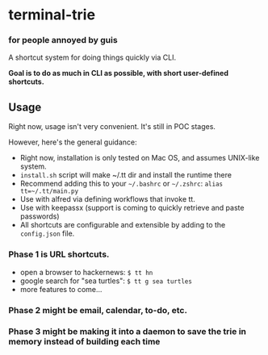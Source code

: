 # terminal-trie

### for people annoyed by guis

A shortcut system for doing things quickly via CLI.

__Goal is to do as much in CLI as possible, with short user-defined shortcuts.__

## Usage

Right now, usage isn't very convenient. It's still in POC stages.

However, here's the general guidance:

- Right now, installation is only tested on Mac OS, and assumes UNIX-like system.
- `install.sh` script will make ~/.tt dir and install the runtime there
- Recommend adding this to your `~/.bashrc` or `~/.zshrc`: `alias tt=~/.tt/main.py`
- Use with alfred via defining workflows that invoke tt.
- Use with keepassx (support is coming to quickly retrieve and paste passwords)
- All shortcuts are configurable and extensible by adding to the `config.json` file.

### Phase 1 is URL shortcuts.

- open a browser to hackernews: `$ tt hn`
- google search for "sea turtles": `$ tt g sea turtles`
- more features to come...

### Phase 2 might be email, calendar, to-do, etc.


### Phase 3 might be making it into a daemon to save the trie in memory instead of building each time
